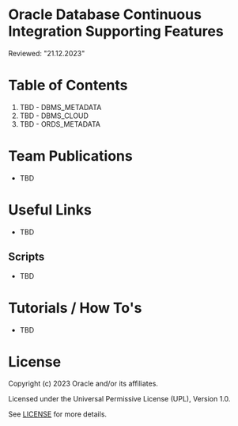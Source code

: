 # Oracle Database Continuous Integration Supporting Features
Reviewed: "21.12.2023"



# Table of Contents
 
1. TBD - DBMS_METADATA
2. TBD - DBMS_CLOUD
3. TBD - ORDS_METADATA

 
# Team Publications
- TBD

# Useful Links
- TBD

## Scripts
- TBD

# Tutorials / How To's
- TBD


# License
 
Copyright (c) 2023 Oracle and/or its affiliates.
 
Licensed under the Universal Permissive License (UPL), Version 1.0.
 
See [LICENSE]( https://github.com/oracle-devrel/technology-engineering/blob/folder-structure/LICENSE) for more details.
